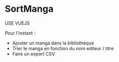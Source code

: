 # SortManga

USE VUEJS


Pour l'instant : 
- Ajouter un manga dans la bibliothèque
- Trier le manga en fonction du nom editeur / titre
- Faire un export CSV 
